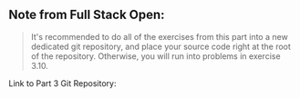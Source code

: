 ## Note from Full Stack Open:

> It's recommended to do all of the exercises from this part into a new dedicated git repository, and place your source code right at the root of the repository. Otherwise, you will run into problems in exercise 3.10.

Link to Part 3 Git Repository:
